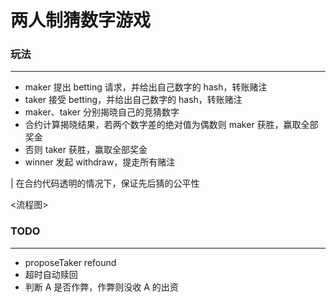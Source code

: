 # 两人制猜数字游戏

### 玩法

---

- maker 提出 betting 请求，并给出自己数字的 hash，转账赌注
- taker 接受 betting，并给出自己数字的 hash，转账赌注
- maker、taker 分别揭晓自己的竞猜数字
- 合约计算揭晓结果，若两个数字差的绝对值为偶数则 maker 获胜，赢取全部奖金
- 否则 taker 获胜，赢取全部奖金
- winner 发起 withdraw，提走所有赌注

| 在合约代码透明的情况下，保证先后猜的公平性

<流程图>

### TODO

---

- proposeTaker refound
- 超时自动赎回
- 判断 A 是否作弊，作弊则没收 A 的出资
